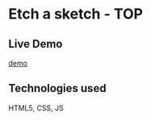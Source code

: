 # Etch a sketch - TOP
## Live Demo
[demo](https://22tsb.github.io/Etch-a-sketch-project) 
## Technologies used
HTML5, CSS, JS
